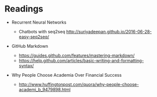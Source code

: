 # Readings

* Recurrent Neural Networks
  * Chatbots with seq2seq http://suriyadeepan.github.io/2016-06-28-easy-seq2seq/

* GitHub Markdown
  * https://guides.github.com/features/mastering-markdown/
  * https://help.github.com/articles/basic-writing-and-formatting-syntax/

* Why People Choose Academia Over Financial Success
  * http://www.huffingtonpost.com/quora/why-people-choose-academi_b_9479898.html
